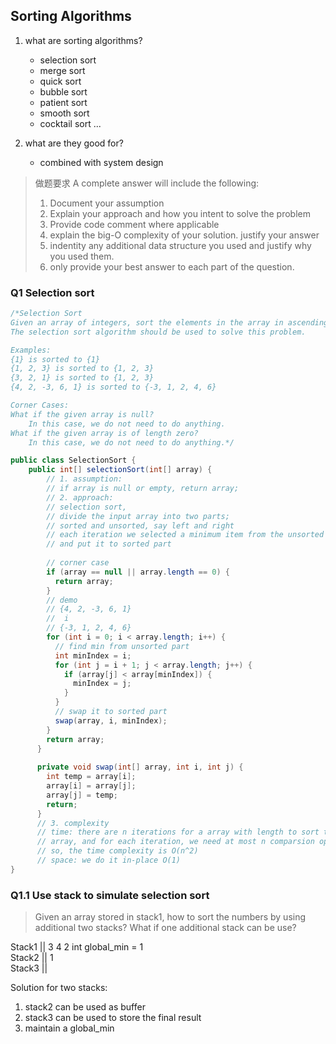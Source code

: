 ## Sorting Algorithms

1. what are sorting algorithms?
    * selection sort
    * merge sort
    * quick sort
    * bubble sort
    * patient sort
    * smooth sort
    * cocktail sort
    ...

2. what are they good for?
    * combined with system design

> 做题要求
> A complete answer will include the following:
> 1. Document your assumption
> 2. Explain your approach and how you intent to solve the problem
> 3. Provide code comment where applicable
> 4. explain the big-O complexity of your solution. justify your answer
> 5. indentity any additional data structure you used and justify why you used them.
> 6. only provide your best answer to each part of the question.

### Q1 Selection sort

```java
/*Selection Sort
Given an array of integers, sort the elements in the array in ascending order. 
The selection sort algorithm should be used to solve this problem.

Examples:
{1} is sorted to {1}
{1, 2, 3} is sorted to {1, 2, 3}
{3, 2, 1} is sorted to {1, 2, 3}
{4, 2, -3, 6, 1} is sorted to {-3, 1, 2, 4, 6}

Corner Cases:
What if the given array is null? 
	In this case, we do not need to do anything.
What if the given array is of length zero? 
	In this case, we do not need to do anything.*/

public class SelectionSort {
	public int[] selectionSort(int[] array) {
	    // 1. assumption: 
	    // if array is null or empty, return array;
	    // 2. approach:
	    // selection sort, 
	    // divide the input array into two parts;
	    // sorted and unsorted, say left and right
	    // each iteration we selected a minimum item from the unsorted part
	    // and put it to sorted part
	    
	    // corner case
	    if (array == null || array.length == 0) {
	      return array;
	    }
	    // demo 
	    // {4, 2, -3, 6, 1} 
	    //  i
	    // {-3, 1, 2, 4, 6}
	    for (int i = 0; i < array.length; i++) {
	      // find min from unsorted part
	      int minIndex = i;
	      for (int j = i + 1; j < array.length; j++) {
	        if (array[j] < array[minIndex]) {
	          minIndex = j;
	        }
	      }
	      // swap it to sorted part
	      swap(array, i, minIndex);
	    }
	    return array;
	  }
	  
	  private void swap(int[] array, int i, int j) {
	    int temp = array[i];
	    array[i] = array[j];
	    array[j] = temp;
	    return;
	  }
	  // 3. complexity
	  // time: there are n iterations for a array with length to sort the whole 
	  // array, and for each iteration, we need at most n comparsion operations;
	  // so, the time complexity is O(n^2)
	  // space: we do it in-place O(1)
}
```

### Q1.1 Use stack to simulate selection sort
> Given an array stored in stack1, how to sort the numbers by using additional two stacks? What if one additional 
stack can be use?

Stack1 || 3 4 2     int global_min = 1  
Stack2 || 1  
Stack3 ||  

Solution for two stacks:
1. stack2 can be used as buffer
2. stack3 can be used to store the final result
3. maintain a global_min
    
